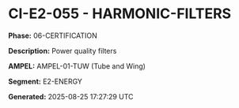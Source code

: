 # CI-E2-055 - HARMONIC-FILTERS

**Phase:** 06-CERTIFICATION

**Description:** Power quality filters

**AMPEL:** AMPEL-01-TUW (Tube and Wing)

**Segment:** E2-ENERGY

**Generated:** 2025-08-25 17:27:29 UTC
